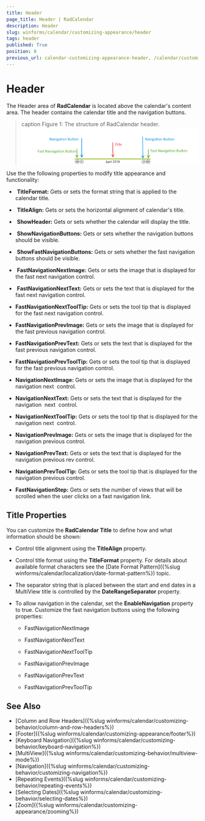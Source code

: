 ```yaml
---
title: Header
page_title: Header | RadCalendar
description: Header
slug: winforms/calendar/customizing-appearance/header
tags: header
published: True
position: 0
previous_url: calendar-customizing-appearance-header, /calendar/customizing-appearance/header
---
```


# Header

The Header area of __RadCalendar__ is located above the calendar's content area. The header contains the calendar title and the navigation buttons.

>caption Figure 1: The structure of RadCalendar header.
![calendar-customizing-appearance-header 001](images/calendar-customizing-appearance-header001.png)

Use the the following properties to modify title appearance and functionality:

*  __TitleFormat:__ Gets or sets the format string that is applied to the calendar title. 


*  __TitleAlign:__ Gets or sets the horizontal alignment of calendar's title.


*  __ShowHeader:__ Gets or sets whether the calendar will display the title. 


*  __ShowNavigationButtons:__ Gets or sets whether the navigation buttons should be visible.


*  __ShowFastNavigationButtons:__ Gets or sets whether the fast navigation buttons should be visible.


*  __FastNavigationNextImage:__ Gets or sets the image that is displayed for the fast next navigation control.


*  __FastNavigationNextText:__ Gets or sets the text that is displayed for the fast next navigation control. 


* __FastNavigationNextToolTip:__ Gets or sets the tool tip that is displayed for the fast next navigation control. 


* __FastNavigationPrevImage:__ Gets or sets the image that is displayed for the fast previous navigation control. 


* __FastNavigationPrevText:__ Gets or sets the text that is displayed for the fast previous navigation control. 


* __FastNavigationPrevToolTip:__ Gets or sets the tool tip that is displayed for the fast previous navigation control. 


* __NavigationNextImage:__ Gets or sets the image that is displayed for the navigation next  control. 


* __NavigationNextText:__ Gets or sets the text that is displayed for the navigation  next  control. 


* __NavigationNextToolTip:__ Gets or sets the tool tip that is displayed for the navigation next  control. 


* __NavigationPrevImage:__ Gets or sets the image that is displayed for the navigation previous control. 


* __NavigationPrevText:__ Gets or sets the text that is displayed for the navigation previous rev control. 


* __NavigationPrevToolTip:__ Gets or sets the tool tip that is displayed for the navigation previous control. 


* __FastNavigationStep:__ Gets or sets the number of views that will be scrolled when the user clicks on a fast navigation link.

## Title Properties

You can customize the __RadCalendar Title__ to define how and what information should be shown: 

* Control title alignment using the __TitleAlign__ property. 


* Control title format using the __TitleFormat__ property. For details about available format characters see the [Date Format Pattern]({%slug winforms/calendar/localization/date-format-pattern%}) topic.


* The separator string that is placed between the start and end dates in a MultiView title is controlled by the __DateRangeSeparator__ property. 


* To allow navigation in the calendar, set the __EnableNavigation__ property to true. Customize the fast navigation buttons using the following properties:
     
    - FastNavigationNextImage

    - FastNavigationNextText

    - FastNavigationNextToolTip

    - FastNavigationPrevImage

    - FastNavigationPrevText

    - FastNavigationPrevToolTip

## See Also

* [Column and Row Headers]({%slug winforms/calendar/customizing-behavior/column-and-row-headers%})
* [Footer]({%slug winforms/calendar/customizing-appearance/footer%})
* [Keyboard Navigation]({%slug  winforms/calendar/customizing-behavior/keyboard-navigation%})
* [MultiView]({%slug winforms/calendar/customizing-behavior/multiview-mode%})
* [Navigation]({%slug winforms/calendar/customizing-behavior/customizing-navigation%})
* [Repeating Events]({%slug winforms/calendar/customizing-behavior/repeating-events%})
* [Selecting Dates]({%slug winforms/calendar/customizing-behavior/selecting-dates%})
* [Zoom]({%slug winforms/calendar/customizing-appearance/zooming%})
